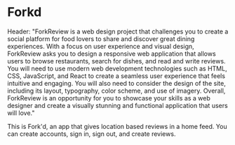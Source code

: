 # Forkd

Header:
"ForkReview is a web design project that challenges you to create a social platform for food lovers to share and discover great dining experiences. With a focus on user experience and visual design, ForkReview asks you to design a responsive web application that allows users to browse restaurants, search for dishes, and read and write reviews. You will need to use modern web development technologies such as HTML, CSS, JavaScript, and React to create a seamless user experience that feels intuitive and engaging. You will also need to consider the design of the site, including its layout, typography, color scheme, and use of imagery. Overall, ForkReview is an opportunity for you to showcase your skills as a web designer and create a visually stunning and functional application that users will love."

This is Fork'd, an app that gives location based reviews in a home feed. You can create accounts, sign in, sign out, and create reviews.
